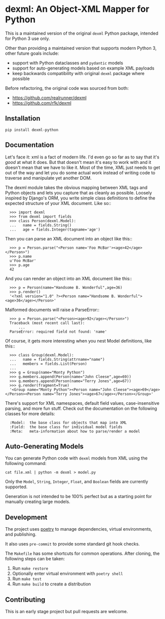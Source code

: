 # dexml: An Object-XML Mapper for Python

This is a maintained version of the original `dexml` Python package, intended for Python 3 use only.

Other than providing a maintained version that supports modern Python 3, other future goals include:
 - support with Python dataclasses and `pydantic` models
 - support for auto-generating models based on example XML payloads
 - keep backwards compatibility with original `dexml` package where possible

Before refactoring, the original code was sourced from both:
 - https://github.com/realrunner/dexml
 - https://github.com/rfk/dexml

## Installation

```
pip install dexml-python
```

## Documentation

Let's face it: xml is a fact of modern life. I'd even go so far as to say
that it's *good* at what it does. But that doesn't mean it's easy to work
with and it doesn't mean that we have to like it. Most of the time, XML
just needs to get out of the way and let you do some actual work instead
of writing code to traverse and manipulate yet another DOM.

The dexml module takes the obvious mapping between XML tags and Python objects
and lets you capture that as cleanly as possible. Loosely inspired by Django's
ORM, you write simple class definitions to define the expected structure of
your XML document. Like so::

```
  >>> import dexml
  >>> from dexml import fields
  >>> class Person(dexml.Model):
  ...   name = fields.String()
  ...   age = fields.Integer(tagname='age')
```

Then you can parse an XML document into an object like this::

```
  >>> p = Person.parse("<Person name='Foo McBar'><age>42</age></Person>")
  >>> p.name
  u'Foo McBar'
  >>> p.age
  42
```

And you can render an object into an XML document like this::

```
  >>> p = Person(name="Handsome B. Wonderful",age=36)
  >>> p.render()
  '<?xml version="1.0" ?><Person name="Handsome B. Wonderful"><age>36</age></Person>'
```

Malformed documents will raise a ParseError::

```
  >>> p = Person.parse("<Person><age>92</age></Person>")
  Traceback (most recent call last):
      ...
  ParseError: required field not found: 'name'
```

Of course, it gets more interesting when you nest Model definitions, like this::

```
  >>> class Group(dexml.Model):
  ...   name = fields.String(attrname="name")
  ...   members = fields.List(Person)
  ...
  >>> g = Group(name="Monty Python")
  >>> g.members.append(Person(name="John Cleese",age=69))
  >>> g.members.append(Person(name="Terry Jones",age=67))
  >>> g.render(fragment=True)
  '<Group name="Monty Python"><Person name="John Cleese"><age>69</age></Person><Person name="Terry Jones"><age>67</age></Person></Group>'
```

There's support for XML namespaces, default field values, case-insensitive
parsing, and more fun stuff. Check out the documentation on the following
classes for more details:

```
  :Model:  the base class for objects that map into XML
  :Field:  the base class for individual model fields
  :Meta:   meta-information about how to parse/render a model
```

## Auto-Generating Models

You can generate Python code with `dexml` models from XML using the following command:

```
cat file.xml | python -m dexml > model.py
```

Only the `Model`, `String`, `Integer`, `Float`, and `Boolean` fields are currently supported.

Generation is not intended to be 100% perfect but as a starting point for manually creating large models.

## Development

The project uses [poetry](https://python-poetry.org/) to manage dependencies, virtual environments, and publishing.

It also uses `pre-commit` to provide some standard git hook checks.

The `Makefile` has some shortcuts for common operations. After cloning, the following steps can be taken:
1. Run `make restore`
2. Optionally enter virtual environment with `poetry shell`
3. Run `make test`
4. Run `make build` to create a distribution

## Contributing

This is an early stage project but pull requests are welcome.

